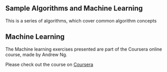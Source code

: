 ## Sample Algorithms and Machine Learning
This is a series of algorithms, which cover common algorithm concepts


## Machine Learning
The Machine learning exercises presented are part of the Coursera online course, made by Andrew Ng.

Please check out the course on [Coursera](https://www.coursera.org/learn/machine-learning)
